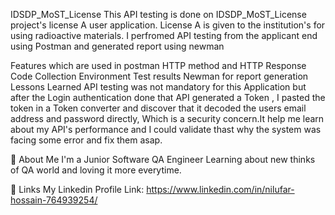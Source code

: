 IDSDP_MoST_License
This API testing is done on IDSDP_MoST_License project's license A user application. License A is given to the institution's for using radioactive materials. I perfromed API testing from the applicant end using Postman and generated report using newman

Features which are used in postman
HTTP method and HTTP Response Code
Collection
Environment
Test results
Newman for report generation
Lessons Learned
API testing was not mandatory for this Application but after the Login authentication done that API generated a Token , I pasted the token in a Token converter and discover that it decoded the users email address and password directly, Which is a security concern.It help me learn about my API's performance and I could validate thast why the system was facing some error and fix them asap.

🚀 About Me
I'm a Junior Software QA Engineer Learning about new thinks of QA world and loving it more everytime.

🔗 Links
My Linkedin Profile Link: https://www.linkedin.com/in/nilufar-hossain-764939254/
